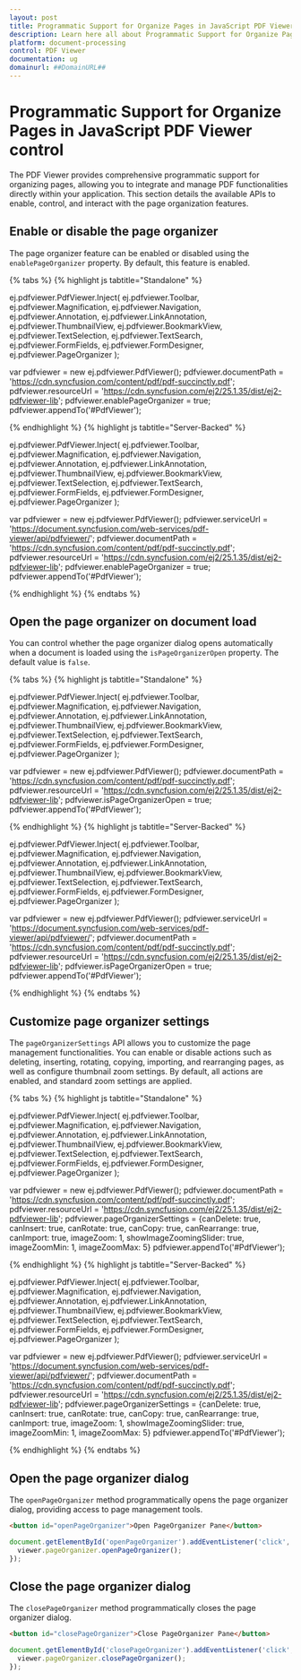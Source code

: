 ```yaml
---
layout: post
title: Programmatic Support for Organize Pages in JavaScript PDF Viewer control | Syncfusion
description: Learn here all about Programmatic Support for Organize Pages in Syncfusion JavaScript PDF Viewer control of Syncfusion Essential JS 2 and more.
platform: document-processing
control: PDF Viewer
documentation: ug
domainurl: ##DomainURL##
---
```


# Programmatic Support for Organize Pages in JavaScript PDF Viewer control

The PDF Viewer provides comprehensive programmatic support for organizing pages, allowing you to integrate and manage PDF functionalities directly within your application. This section details the available APIs to enable, control, and interact with the page organization features.

## Enable or disable the page organizer

The page organizer feature can be enabled or disabled using the `enablePageOrganizer` property. By default, this feature is enabled.

{% tabs %}
{% highlight js tabtitle="Standalone" %}

ej.pdfviewer.PdfViewer.Inject(
  ej.pdfviewer.Toolbar, ej.pdfviewer.Magnification, ej.pdfviewer.Navigation, ej.pdfviewer.Annotation,
  ej.pdfviewer.LinkAnnotation, ej.pdfviewer.ThumbnailView, ej.pdfviewer.BookmarkView, ej.pdfviewer.TextSelection,
  ej.pdfviewer.TextSearch, ej.pdfviewer.FormFields, ej.pdfviewer.FormDesigner, ej.pdfviewer.PageOrganizer
);

var pdfviewer = new ej.pdfviewer.PdfViewer();
pdfviewer.documentPath = 'https://cdn.syncfusion.com/content/pdf/pdf-succinctly.pdf';
pdfviewer.resourceUrl = 'https://cdn.syncfusion.com/ej2/25.1.35/dist/ej2-pdfviewer-lib';
pdfviewer.enablePageOrganizer = true;
pdfviewer.appendTo('#PdfViewer');

{% endhighlight %}
{% highlight js tabtitle="Server-Backed" %}

ej.pdfviewer.PdfViewer.Inject(
  ej.pdfviewer.Toolbar, ej.pdfviewer.Magnification, ej.pdfviewer.Navigation, ej.pdfviewer.Annotation,
  ej.pdfviewer.LinkAnnotation, ej.pdfviewer.ThumbnailView, ej.pdfviewer.BookmarkView, ej.pdfviewer.TextSelection,
  ej.pdfviewer.TextSearch, ej.pdfviewer.FormFields, ej.pdfviewer.FormDesigner, ej.pdfviewer.PageOrganizer
);

var pdfviewer = new ej.pdfviewer.PdfViewer();
pdfviewer.serviceUrl = 'https://document.syncfusion.com/web-services/pdf-viewer/api/pdfviewer/';
pdfviewer.documentPath = 'https://cdn.syncfusion.com/content/pdf/pdf-succinctly.pdf';
pdfviewer.resourceUrl = 'https://cdn.syncfusion.com/ej2/25.1.35/dist/ej2-pdfviewer-lib';
pdfviewer.enablePageOrganizer = true;
pdfviewer.appendTo('#PdfViewer');

{% endhighlight %}
{% endtabs %}

## Open the page organizer on document load

You can control whether the page organizer dialog opens automatically when a document is loaded using the `isPageOrganizerOpen` property. The default value is `false`.

{% tabs %}
{% highlight js tabtitle="Standalone" %}

ej.pdfviewer.PdfViewer.Inject(
  ej.pdfviewer.Toolbar, ej.pdfviewer.Magnification, ej.pdfviewer.Navigation, ej.pdfviewer.Annotation,
  ej.pdfviewer.LinkAnnotation, ej.pdfviewer.ThumbnailView, ej.pdfviewer.BookmarkView, ej.pdfviewer.TextSelection,
  ej.pdfviewer.TextSearch, ej.pdfviewer.FormFields, ej.pdfviewer.FormDesigner, ej.pdfviewer.PageOrganizer
);

var pdfviewer = new ej.pdfviewer.PdfViewer();
pdfviewer.documentPath = 'https://cdn.syncfusion.com/content/pdf/pdf-succinctly.pdf';
pdfviewer.resourceUrl = 'https://cdn.syncfusion.com/ej2/25.1.35/dist/ej2-pdfviewer-lib';
pdfviewer.isPageOrganizerOpen = true;
pdfviewer.appendTo('#PdfViewer');

{% endhighlight %}
{% highlight js tabtitle="Server-Backed" %}

ej.pdfviewer.PdfViewer.Inject(
  ej.pdfviewer.Toolbar, ej.pdfviewer.Magnification, ej.pdfviewer.Navigation, ej.pdfviewer.Annotation,
  ej.pdfviewer.LinkAnnotation, ej.pdfviewer.ThumbnailView, ej.pdfviewer.BookmarkView, ej.pdfviewer.TextSelection,
  ej.pdfviewer.TextSearch, ej.pdfviewer.FormFields, ej.pdfviewer.FormDesigner, ej.pdfviewer.PageOrganizer
);

var pdfviewer = new ej.pdfviewer.PdfViewer();
pdfviewer.serviceUrl = 'https://document.syncfusion.com/web-services/pdf-viewer/api/pdfviewer/';
pdfviewer.documentPath = 'https://cdn.syncfusion.com/content/pdf/pdf-succinctly.pdf';
pdfviewer.resourceUrl = 'https://cdn.syncfusion.com/ej2/25.1.35/dist/ej2-pdfviewer-lib';
pdfviewer.isPageOrganizerOpen = true;
pdfviewer.appendTo('#PdfViewer');

{% endhighlight %}
{% endtabs %}

## Customize page organizer settings

The `pageOrganizerSettings` API allows you to customize the page management functionalities. You can enable or disable actions such as deleting, inserting, rotating, copying, importing, and rearranging pages, as well as configure thumbnail zoom settings. By default, all actions are enabled, and standard zoom settings are applied.

{% tabs %}
{% highlight js tabtitle="Standalone" %}

ej.pdfviewer.PdfViewer.Inject(
  ej.pdfviewer.Toolbar, ej.pdfviewer.Magnification, ej.pdfviewer.Navigation, ej.pdfviewer.Annotation,
  ej.pdfviewer.LinkAnnotation, ej.pdfviewer.ThumbnailView, ej.pdfviewer.BookmarkView, ej.pdfviewer.TextSelection,
  ej.pdfviewer.TextSearch, ej.pdfviewer.FormFields, ej.pdfviewer.FormDesigner, ej.pdfviewer.PageOrganizer
);

var pdfviewer = new ej.pdfviewer.PdfViewer();
pdfviewer.documentPath = 'https://cdn.syncfusion.com/content/pdf/pdf-succinctly.pdf';
pdfviewer.resourceUrl = 'https://cdn.syncfusion.com/ej2/25.1.35/dist/ej2-pdfviewer-lib';
pdfviewer.pageOrganizerSettings = {canDelete: true, canInsert: true, canRotate: true, canCopy: true, canRearrange: true, canImport: true,  imageZoom: 1, showImageZoomingSlider: true, imageZoomMin: 1, imageZoomMax: 5}
pdfviewer.appendTo('#PdfViewer');

{% endhighlight %}
{% highlight js tabtitle="Server-Backed" %}

ej.pdfviewer.PdfViewer.Inject(
  ej.pdfviewer.Toolbar, ej.pdfviewer.Magnification, ej.pdfviewer.Navigation, ej.pdfviewer.Annotation,
  ej.pdfviewer.LinkAnnotation, ej.pdfviewer.ThumbnailView, ej.pdfviewer.BookmarkView, ej.pdfviewer.TextSelection,
  ej.pdfviewer.TextSearch, ej.pdfviewer.FormFields, ej.pdfviewer.FormDesigner, ej.pdfviewer.PageOrganizer
);

var pdfviewer = new ej.pdfviewer.PdfViewer();
pdfviewer.serviceUrl = 'https://document.syncfusion.com/web-services/pdf-viewer/api/pdfviewer/';
pdfviewer.documentPath = 'https://cdn.syncfusion.com/content/pdf/pdf-succinctly.pdf';
pdfviewer.resourceUrl = 'https://cdn.syncfusion.com/ej2/25.1.35/dist/ej2-pdfviewer-lib';
pdfviewer.pageOrganizerSettings = {canDelete: true, canInsert: true, canRotate: true, canCopy: true, canRearrange: true, canImport: true,  imageZoom: 1, showImageZoomingSlider: true, imageZoomMin: 1, imageZoomMax: 5}
pdfviewer.appendTo('#PdfViewer');

{% endhighlight %}
{% endtabs %}

## Open the page organizer dialog

The `openPageOrganizer` method programmatically opens the page organizer dialog, providing access to page management tools.

```html
<button id="openPageOrganizer">Open PageOrganizer Pane</button>
```

```js
document.getElementById('openPageOrganizer').addEventListener('click', function () {
  viewer.pageOrganizer.openPageOrganizer();
});
```

## Close the page organizer dialog

The `closePageOrganizer` method programmatically closes the page organizer dialog.

```html
<button id="closePageOrganizer">Close PageOrganizer Pane</button>
```

```js
document.getElementById('closePageOrganizer').addEventListener('click', function () {
  viewer.pageOrganizer.closePageOrganizer();
});
```
